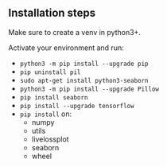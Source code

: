 ## Installation steps

Make sure to create a venv in python3+.

Activate your environment and run:

* `python3 -m pip install --upgrade pip`
* `pip uninstall pil`
* `sudo apt-get install python3-seaborn`
* `python3 -m pip install --upgrade Pillow`
* `pip install seaborn`
* `pip install --upgrade tensorflow`
* `pip install` on: 
  * numpy
  * utils
  * livelossplot
  * seaborn
  * wheel
